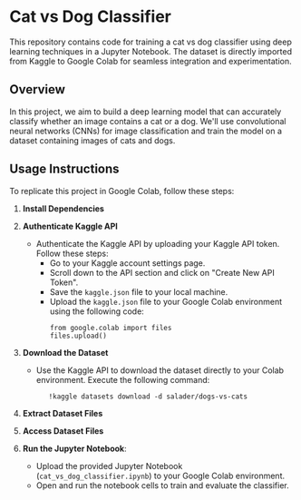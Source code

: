 # Cat vs Dog Classifier

This repository contains code for training a cat vs dog classifier using deep learning techniques in a Jupyter Notebook. The dataset is directly imported from Kaggle to Google Colab for seamless integration and experimentation.

## Overview

In this project, we aim to build a deep learning model that can accurately classify whether an image contains a cat or a dog. We'll use convolutional neural networks (CNNs) for image classification and train the model on a dataset containing images of cats and dogs.

## Usage Instructions

To replicate this project in Google Colab, follow these steps:

1. **Install Dependencies**
2. **Authenticate Kaggle API**
   - Authenticate the Kaggle API by uploading your Kaggle API token. Follow these steps:
     - Go to your Kaggle account settings page.
     - Scroll down to the API section and click on "Create New API Token".
     - Save the `kaggle.json` file to your local machine.
     - Upload the `kaggle.json` file to your Google Colab environment using the following code:
       ```
       from google.colab import files
       files.upload()
       ```

3. **Download the Dataset**
   - Use the Kaggle API to download the dataset directly to your Colab environment. Execute the following command:
     ```
        !kaggle datasets download -d salader/dogs-vs-cats
     ```
     
4. **Extract Dataset Files**
5. **Access Dataset Files**
6. **Run the Jupyter Notebook**:
   - Upload the provided Jupyter Notebook (`cat_vs_dog_classifier.ipynb`) to your Google Colab environment.
   - Open and run the notebook cells to train and evaluate the classifier.

